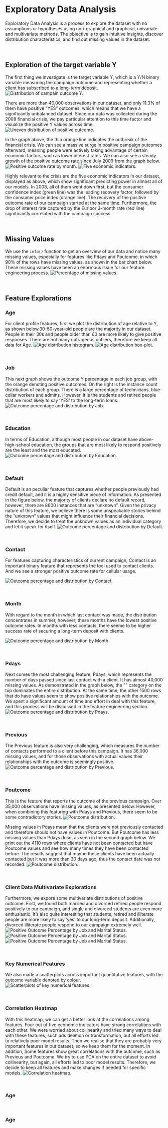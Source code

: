 # Exploratory Data Analysis
Exploratory Data Analysis is a process to explore the dataset with no assumptions or hypotheses using non-graphical and graphical, univariate and multivariate methods. The objective is to gain intuitive insights, discover distribution characteristics, and find out missing values in the dataset.

<br />

## Exploration of the target variable Y
The first thing we investigate is the target variable Y, which is a Y/N binary variable measuring the campaign outcome and representing whether a client has subscribed to a long-term deposit. 
![Distribution of campain outcome Y.](../figures/2_1_Y_distribution.png)

There are more than 40,000 observations in our dataset, and only 11.3% of them have positive “YES” outcomes, which means that we have a significantly unbalanced dataset. Since our data was collected during the 2008 financial crisis, we pay particular attention to this time factor and visualize the positive Y values across time. 
![Uneven distribution of positive outcome.](../figures/2_2_Uneven_distribution.png)

In the graph above, the thin orange line indicates the outbreak of the financial crisis. We can see a massive surge in positive campaign outcomes afterward, meaning people were actively taking advantage of certain economic factors, such as lower interest rates. We can also see a steady growth of the positive outcome rate since July 2009 from the graph below.
![Positive outcome rate by month.](../figures/2_3_Positive_rate_by_month.png)
![Five economic indicators.](../figures/2_4_Five_econ_indicators.png)

Highly relevant to the crisis are the five economic indicators in our dataset, displayed as above, which show significant predicting power in almost all of our models. In 2008, all of them went down first, but the consumer confidence index (green line) was the leading recovery factor, followed by the consumer price index (orange line). The recovery of the positive outcome rate of our campaign started at the same time. Furthermore, the drop of interest rate captured by the Euribor 3-month rate (red line) significantly correlated with the campaign success.

<br />

## Missing Values
We use the `info()` function to get an overview of our data and notice many missing values, especially for features like Pdays and Poutcome, in which 90% of the rows have missing values, as shown in the bar chart below. These missing values have been an enormous issue for our feature engineering process.
![Percentage of missing values.](../figures/2_5_Missing_value_percentage.png)

<br />

## Feature Explorations
### Age
For client profile features, first we plot the distribution of age relative to Y, as shown below.30-50-year-old people are the majority in our dataset. People in their 30s and people older than 60 are more likely to give positive responses. There are not many outrageous outliers, therefore we keep all data for Age.
![Age distribution histogram.](../figures/2_6_Age_histogram.png)
![Age distribution box-plot.](../figures/2_6_Age_box.png)

<br />

### Job
This next graph shows the outcome Y percentage in each job group, with the orange denoting positive outcomes. On the right is the instance count distribution of each group. There is a large percentage of technicians, blue-collar workers and admins. However, it is the students and retired people that are most likely to say ‘YES’ to the long-term loans.
![Outcome percentage and distribution by Job.](../figures/2_7_Job.png)

<br />

### Education
In terms of Education, although most people in our dataset have above-high-school education, the groups that are most likely to respond positively are the least and the most educated. 
![Outcome percentage and distribution by Education.](../figures/2_8_Education.png)

<br />

### Default
Default is an peculiar feature that captures whether people previously had credit default, and it is a highly sensitive piece of information. As presented in the figure below, the majority of clients declare no default record, however, there are 8600 instances that are “unknown”. Given the privacy nature of this feature, we believe there is some unspeakable stories behind the “unknown” values that might influence their financial decisions. Therefore, we decide to treat the unknown values as an individual category and let it speak for itself.
![Outcome percentage and distribution by Default.](../figures/2_9_Default.png)

<br />

### Contact
For features capturing characteristics of current campaign, Contact is an important binary feature that represents the tool used to contact clients. And we see a stronger positive outcome rate for cellular usage.

![Outcome percentage and distribution by Contact.](../figures/2_10_Contact.png)

<br />

### Month
With regard to the month in which last contact was made, the distribution concentrates in summer, however, these months have the lowest positive outcome rates. In months with less contacts, there seeme to be higher success rate of securing a long-term deposit with clients.

![Outcome percentage and distribution by Month.](../figures/2_11_Month.png)

<br />

### Pdays
Next comes the most challenging feature, Pdays, which represents the number of days passed since last contact with a client. It has almost 40,000 missing values. As demonstrated in the graph below, the "<Na>" category on the top dominates the entire distribution. At the same time, the other 1500 rows that do have values seem to show positive relationships with the outcome. We spent a significant amount of time and effort in deal with this feature, and this process will be discussed in the feature engineering section. 
![Outcome percentage and distribution by Pdays.](../figures/2_12_Pdays.png)

<br />

### Previous
The Previous feature is also very challenging, which measures the number of contacts performed to a client before this campaign. It has 36,000 missing values, and for those observations with actual values their relationships with the outcome is seemingly positive. 
![Outcome percentage and distribution by Previous.](../figures/2_13_Previous.png)

<br />

### Poutcome
This is the feature that reports the outcome of the previous campaign. Over 35,000 observations have missing values, as presented below. However, when combining this featuring with Pdays and Previous, there seem to be some contradictory stories.
![Poutcome distribution.](../figures/2_14_Poutcome.png)

 Missing values in Pdays mean that the clients were not previously contacted and therefore should not have values in Poutcome. But Poutcome has less missing values than Pdays dose, as seen in the second graph below. We print out the 4110 rows where clients have not been contacted but have Poutcome values and see how many times they have been contacted before. The results suggest that maybe these clients have been actually contacted but it was more than 30 days ago, thus the contact date was not recorded. 
![Poutcome distribution.](../figures/2_14_Pdays+Previous.png)

<br />

### Client Data Multivariate Explorations
Furthermore, we expore some multivariate distributions of positive outcome. First, we found both married and divorced retired people respond positively to our campaign, and single and divorced students are even more enthusiastic. It’s also quite interesting that students, retired and illiterate people are more likely to say ‘yes’ to our long-term deposit. Additionally,  divorced illiterate people respond to our campaign extremely well.
![Positive Outcome Percentage by Job and Marital Status.](../figures/2_15_Job+Marital.png)
![Positive Outcome Percentage by Job and Marital Status.](../figures/2_15_Job+Education.png)
![Positive Outcome Percentage by Job and Marital Status.](../figures/2_15_Education+Marital.png)

<br />

### Key Numerical Features
We also made a scatterplots across important quantitative features, with the outcome variable denoted by colour. 
![Scatterplots of key numerical features.](../figures/2_16_Numerial_features.png)

<br />

### Correlation Heatmap
With this heatmap, we can get a better look at the correlations among features. Four out of five economic indicators have strong correlations with each other. We were worried about collinearity and tried many ways to deal with these features, such ads deletion or transformation, but all efforts led to relatively poor model results. Then we realise that they are probably very important features in our dataset, so we keep them for the moment. In addition, Some features show great correlations with the outcome, such as Previous and Poutcome. We try to use PCA on the entire dataset to avoid collinearity, but again, all efforts led to poor model results. Therefore, we decide to keep all features and make changes if needed for specific models.
![Correlation heatmap.](../figures/2_17_Heatmap.png)





<br />

### Age


<br />

### Age